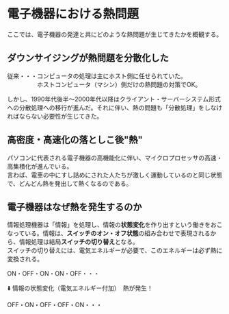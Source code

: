 # 電子機器における熱問題
ここでは、電子機器の発達と共にどのような熱問題が生じてきたかを概観する。  
  
## ダウンサイジングが熱問題を分散化した
従来・・・コンピュータの処理は主にホスト側に任せられていた。  
　　　　　ホストコンピュータ（マシン）側だけの熱問題の対策でOK。
  
しかし、1990年代後半〜2000年代以降はクライアント・サーバーシステム形式への分散処理への移行が進んだ。それに伴い、熱の問題も「分散処理」をしなければならない必要性が生じてきた。  
  
## 高密度・高速化の落としこ後"熱"
パソコンに代表される電子機器の高機能化に伴い、マイクロプロセッサの高速・高集積化が進んでいる。  
言わば、電車の中にすし詰めにされた人たちが激しく運動しているのと同じ状態で、どんどん熱を発出して熱くなるのである。  
   
## 電子機器はなぜ熱を発生するのか
情報処理機器は「情報」を処理し、情報の**状態変化**を作り出すという働きをおこなっている。情報は、**スイッチのオン・オフ状態**の組み合わせで表現されるから、情報処理は結局**スイッチの切り替え**となる。  
スイッチの切り替えには、電気エネルギーが必要で、このエネルギーは必ず熱に変換される。  
  
ON・OFF・ON・ON・OFF・・・   

⬇️ 情報の状態変化（電気エネルギー付加）　熱が発生！  

OFF・ON・OFF・OFF・ON・・・
